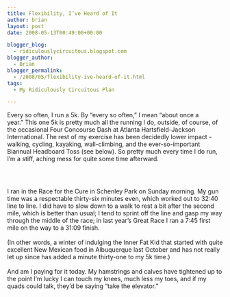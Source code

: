 ```yaml
---
title: Flexibility, I’ve Heard of It
author: brian
layout: post
date: 2008-05-13T00:49:00+00:00

blogger_blog:
  - ridiculouslycircuitous.blogspot.com
blogger_author:
  - Brian
blogger_permalink:
  - /2008/05/flexibility-ive-heard-of-it.html
tags:
  - My Ridiculously Circuitous Plan

---
```

<span>Every so often, I run a 5k. By &#8220;every so often,&#8221; I mean &#8220;about once a year.&#8221; This one 5k is pretty much all the running I do, outside, of course, of the occasional Four Concourse Dash at Atlanta Hartsfield-Jackson International. The rest of my exercise has been decidedly lower impact -walking, cycling, kayaking, wall-climbing, and the ever-so-important Biannual Headboard Toss (see below). So pretty much every time I do run, I&#8217;m a stiff, aching mess for quite some time afterward.</span>

<div>
  <div>
    <span><br /></span>
  </div>
  
  <p>
    <img src="http://3.bp.blogspot.com/_1bayJx4ovbY/SCkGLuR9U1I/AAAAAAAAAAg/zLSdJGGQO4A/s200/IMG_0161.JPG" border="0" alt="" />
  </p>
  
  <div>
    <span>I ran in the Race for the Cure in Schenley Park on Sunday morning. My gun time was a respectable thirty-six minutes even, which worked out to 32:40 line to line. I did have to slow down to a walk to rest a bit after the second mile, which is better than usual; I tend to sprint off the line and gasp my way through the middle of the race; in last year&#8217;s Great Race I ran a 7:45 first mile on the way to a 31:09 finish.</span>
  </div>
  
  <div>
    <span><br /></span>
  </div>
  
  <div>
    <span><span>(In other words, a winter of indulging the Inner Fat Kid that started with quite excellent New Mexican food in Albuquerque last October and has not really let up since has added a minute thirty-one to my 5k time.)</span></span>
  </div>
  
  <div>
    <span><br /></span>
  </div>
  
  <div>
    <span>And am I paying for it today. My hamstrings and calves have tightened up to the point I&#8217;m lucky I can touch my knees, much less my toes, and if my quads could talk, they&#8217;d be saying &#8220;take the elevator.&#8221;</span>
  </div>
</div>